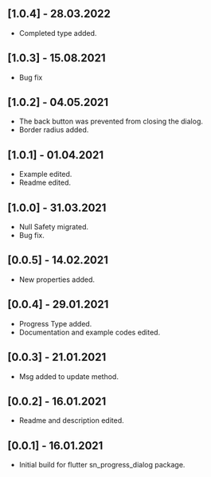 ## [1.0.4] - 28.03.2022
* Completed type added.

## [1.0.3] - 15.08.2021
* Bug fix

## [1.0.2] - 04.05.2021
* The back button was prevented from closing the dialog.
* Border radius added.

## [1.0.1] - 01.04.2021
* Example edited.
* Readme edited.

## [1.0.0] - 31.03.2021
* Null Safety migrated.
* Bug fix.

## [0.0.5] - 14.02.2021
* New properties added.

## [0.0.4] - 29.01.2021
* Progress Type added.
* Documentation and example codes edited.

## [0.0.3] - 21.01.2021
* Msg added to update method.

## [0.0.2] - 16.01.2021
* Readme and description edited.

## [0.0.1] - 16.01.2021
* Initial build for flutter sn_progress_dialog package.
